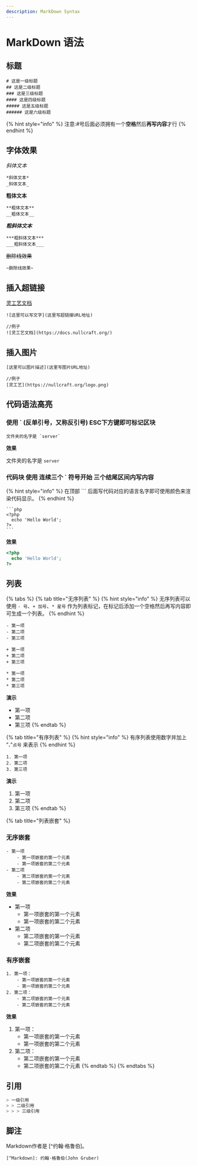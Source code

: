 ```yaml
---
description: MarkDown Syntax
---
```


# MarkDown 语法

## 标题

```
# 这是一级标题
## 这是二级标题
### 这是三级标题
#### 这是四级标题
##### 这是五级标题
###### 这是六级标题
```

{% hint style="info" %}
注意:#号后面必须拥有一个**空格**然后**再写内容**才行
{% endhint %}

## **字体效果**

_斜体文本_

```
*斜体文本*
_斜体文本_
```

**粗体文本**

```
**粗体文本**
__粗体文本__
```

_**粗斜体文本**_

```
***粗斜体文本***
___粗斜体文本___
```

~~删除线效果~~

```
~删除线效果~
```

## **插入超链接**

[灵工艺文档](https://docs.nullcraft.org/)

```
![这里可以写文字](这里写超链接URL地址)

//例子
![灵工艺文档](https://docs.nullcraft.org/)
```

## **插入图片**

```
[这里可以图片描述](这里写图片URL地址)

//例子
[灵工艺](https://nullcraft.org/logo.png)
```

## **代码语法高亮**

### 使用 \` (反单引号，又称反引号) ESC下方键即可标记区块

```
文件夹的名字是 `server`
```

**效果**

文件夹的名字是 `server`

### 代码块 使用 连续三个 \` 符号开始 三个结尾区间内写内容

{% hint style="info" %}
在顶部 \`\`\` 后面写代码对应的语言名字即可使用颜色来渲染代码显示。
{% endhint %}

````
```php
<?php
  echo 'Hello World';
?>
```
````

**效果**

```php
<?php
  echo 'Hello World';
?>
```

## 列表

{% tabs %}
{% tab title="无序列表" %}
{% hint style="info" %}
无序列表可以使用 `- 号`、`+ 加号`、`* 星号` 作为列表标记，在标记后添加一个空格然后再写内容即可生成一个列表。
{% endhint %}

```
- 第一项
- 第二项
- 第三项

+ 第一项
+ 第二项
+ 第三项

* 第一项
* 第二项
* 第三项
```

**演示**

* 第一项
* 第二项
* 第三项
{% endtab %}

{% tab title="有序列表" %}
{% hint style="info" %}
有序列表使用数字并加上 "**.**"`点号` 来表示
{% endhint %}

```
1. 第一项
2. 第二项
3. 第三项
```

**演示**

1. 第一项
2. 第二项
3. 第三项
{% endtab %}

{% tab title="列表嵌套" %}
### 无序嵌套

```
- 第一项
    - 第一项嵌套的第一个元素
    - 第一项嵌套的第二个元素
- 第二项
    - 第二项嵌套的第一个元素
    - 第二项嵌套的第二个元素
```

**效果**

* 第一项
  * 第一项嵌套的第一个元素
  * 第一项嵌套的第二个元素
* 第二项
  * 第二项嵌套的第一个元素
  * 第二项嵌套的第二个元素

### 有序嵌套

```
1. 第一项：
    - 第一项嵌套的第一个元素
    - 第一项嵌套的第二个元素
2. 第二项：
    - 第二项嵌套的第一个元素
    - 第二项嵌套的第二个元素
```

**效果**

1. 第一项：
   * 第一项嵌套的第一个元素
   * 第一项嵌套的第二个元素
2. 第二项：
   * 第二项嵌套的第一个元素
   * 第二项嵌套的第二个元素
{% endtab %}
{% endtabs %}

## 引用

```csharp
> 一级引用
> > 二级引用
> > > 三级引用
```

## 脚注

Markdown作者是 \[^约翰·格鲁伯]。

```
[^Markdown]: 约翰·格鲁伯(John Gruber)
```
